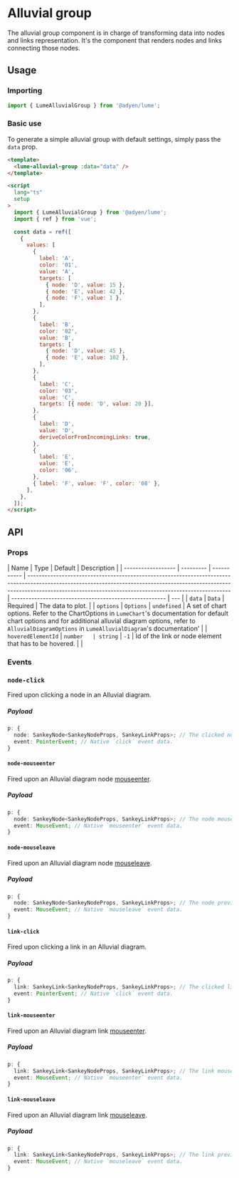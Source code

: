 # Alluvial group

The alluvial group component is in charge of transforming data into nodes and links representation. It's the component that renders nodes and links connecting those nodes.

## Usage

### Importing

```ts
import { LumeAlluvialGroup } from '@adyen/lume';
```

### Basic use

To generate a simple alluvial group with default settings, simply pass the `data` prop.

```html
<template>
  <lume-alluvial-group :data="data" />
</template>

<script
  lang="ts"
  setup
>
  import { LumeAlluvialGroup } from '@adyen/lume';
  import { ref } from 'vue';

  const data = ref([
    {
      values: [
        {
          label: 'A',
          color: '01',
          value: 'A',
          targets: [
            { node: 'D', value: 15 },
            { node: 'E', value: 42 },
            { node: 'F', value: 1 },
          ],
        },
        {
          label: 'B',
          color: '02',
          value: 'B',
          targets: [
            { node: 'D', value: 45 },
            { node: 'E', value: 102 },
          ],
        },
        {
          label: 'C',
          color: '03',
          value: 'C',
          targets: [{ node: 'D', value: 20 }],
        },
        {
          label: 'D',
          value: 'D',
          deriveColorFromIncomingLinks: true,
        },
        {
          label: 'E',
          value: 'E',
          color: '06',
        },
        { label: 'F', value: 'F', color: '08' },
      ],
    },
  ]);
</script>
```

## API

### Props

| Name               | Type      | Default     | Description                                                                                                                                                                                                                         |
| ------------------ | --------- | ----------- | ----------------------------------------------------------------------------------------------------------------------------------------------------------------------------------------------------------------------------------- | ------------------------------------------------------ | --- |
| `data`             | `Data`    | Required    | The data to plot.                                                                                                                                                                                                                   |
| `options`          | `Options` | `undefined` | A set of chart options. Refer to the ChartOptions in `LumeChart`'s documentation for default chart options and for additional alluvial diagram options, refer to `AlluvialDiagramOptions` in `LumeAlluvialDiagram`'s documentation' |
| `hoveredElementId` | `number   | string`     | `-1`                                                                                                                                                                                                                                | Id of the link or node element that has to be hovered. |     |

### Events

### `node-click`

Fired upon clicking a node in an Alluvial diagram.

##### Payload

```ts
p: {
  node: SankeyNode<SankeyNodeProps, SankeyLinkProps>; // The clicked node.
  event: PointerEvent; // Native `click` event data.
}
```

#### `node-mouseenter`

Fired upon an Alluvial diagram node [mouseenter](https://developer.mozilla.org/en-US/docs/Web/API/Element/mouseenter_event).

##### Payload

```ts
p: {
  node: SankeyNode<SankeyNodeProps, SankeyLinkProps>; // The node moused over.
  event: MouseEvent; // Native `mouseenter` event data.
}
```

#### `node-mouseleave`

Fired upon an Alluvial diagram node [mouseleave](https://developer.mozilla.org/en-US/docs/Web/API/Element/mouseleave_event).

##### Payload

```ts
p: {
  node: SankeyNode<SankeyNodeProps, SankeyLinkProps>; // The node previously hovered.
  event: MouseEvent; // Native `mouseleave` event data.
}
```

#### `link-click`

Fired upon clicking a link in an Alluvial diagram.

##### Payload

```ts
p: {
  link: SankeyLink<SankeyNodeProps, SankeyLinkProps>; // The clicked link.
  event: PointerEvent; // Native `click` event data.
}
```

#### `link-mouseenter`

Fired upon an Alluvial diagram link [mouseenter](https://developer.mozilla.org/en-US/docs/Web/API/Element/mouseenter_event).

##### Payload

```ts
p: {
  link: SankeyLink<SankeyNodeProps, SankeyLinkProps>; // The link moused over.
  event: MouseEvent; // Native `mouseenter` event data.
}
```

#### `link-mouseleave`

Fired upon an Alluvial diagram link [mouseleave](https://developer.mozilla.org/en-US/docs/Web/API/Element/mouseleave_event).

##### Payload

```ts
p: {
  link: SankeyLink<SankeyNodeProps, SankeyLinkProps>; // The link previously hovered.
  event: MouseEvent; // Native `mouseleave` event data.
}
```
